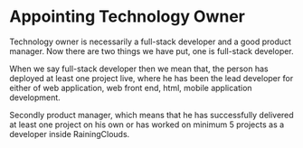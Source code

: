 # Appointing Technology Owner

Technology owner is necessarily a full-stack developer and a good product manager. Now there are two things we have put, one is full-stack developer. 

When we say full-stack developer then we mean that, the person has deployed at least one project live, where he has been the lead developer for either of web application, web front end, html, mobile application development. 

Secondly product manager, which means that he has successfully delivered at least one project on his own or has worked on minimum 5 projects as a developer inside RainingClouds.